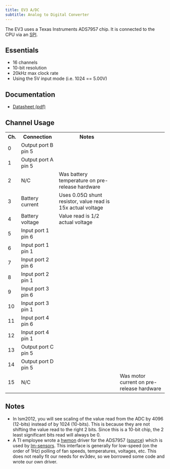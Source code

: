 ```yaml
---
title: EV3 A/DC
subtitle: Analog to Digital Converter
---
```


The EV3 uses a Texas Instruments ADS7957 chip. It is connected to the CPU via an [SPI](ev3-spi). 

## Essentials

* 16 channels
* 10-bit resolution
* 20kHz max clock rate
* Using the 5V input mode (i.e. 1024 == 5.00V)

## Documentation

* [Datasheet (pdf)](http://www.ti.com/lit/ds/symlink/ads7957.pdf)

## Channel Usage

<table class="table table-striped table-bordered">
    <tr>
        <th>Ch.</th>
        <th>Connection</th>
        <th>Notes</th>
    </tr>
    <tr>
        <td>0</td>
        <td>Output port B pin 5</td>
        <td></td>
    </tr>
    <tr>
        <td>1</td>
        <td>Output port A pin 5</td>
        <td></td>
    </tr>
    <tr>
        <td>2</td>
        <td>N/C</td>
        <td>Was battery temperature on pre-release hardware</td>
    </tr>
    <tr>
        <td>3</td>
        <td>Battery current</td>
        <td>Uses 0.05&#8486; shunt resistor, value read is 15x actual voltage</td>
    </tr>
    <tr>
        <td>4</td>
        <td>Battery voltage</td>
        <td>Value read is 1/2 actual voltage</td>
    </tr>
    <tr>
        <td>5</td>
        <td>Input port 1 pin 6</td>
        <td></td>
    </tr>
    <tr>
        <td>6</td>
        <td>Input port 1 pin 1</td>
        <td></td>
    </tr>
    <tr>
        <td>7</td>
        <td>Input port 2 pin 6</td>
        <td></td>
    </tr>
    <tr>
        <td>8</td>
        <td>Input port 2 pin 1</td>
        <td></td>
    </tr>
    <tr>
        <td>9</td>
        <td>Input port 3 pin 6</td>
        <td></td>
    </tr>
    <tr>
        <td>10</td>
        <td>Input port 3 pin 1</td>
        <td></td>
    </tr>
    <tr>
        <td>11</td>
        <td>Input port 4 pin 6</td>
        <td></td>
    </tr>
    <tr>
        <td>12</td>
        <td>Input port 4 pin 1</td>
        <td></td>
    </tr>
    <tr>
        <td>13</td>
        <td>Output port C pin 5</td>
        <td></td>
    </tr>
    <tr>
        <td>14</td>
        <td>Output port D pin 5</td>
        <td></td>
    </tr>
    <tr>
        <td>15</td>
        <td>N/C<td>
        <td>Was motor current on pre-release hardware</td>
    </tr>
</table>

## Notes

* In lsm2012, you will see scaling of the value read from the ADC by 4096
  (12-bits) instead of by 1024 (10-bits). This is because they are not shifting
  the value read to the right 2 bits. Since this is a 10-bit chip, the 2 least
  significant bits read will always be 0.
* A TI employee wrote a [hwmon] driver for the ADS7957 ([source][ads79xx.c])
  which is used by [lm-sensors]. This interface is generally for low-speed
  (on the order of 1Hz) polling of fan speeds, temperatures, voltages, etc.
  This does not really fit our needs for ev3dev, so we borrowed some code and
  wrote our own driver.

[hwmon]: https://www.kernel.org/doc/Documentation/hwmon/
[ads79xx.c]: https://github.com/nmenon/linux-2.6-playground/blob/devel/beaglebone/base/drivers/hwmon/ads79xx.c
[lm-sensors]: http://www.lm-sensors.org/

